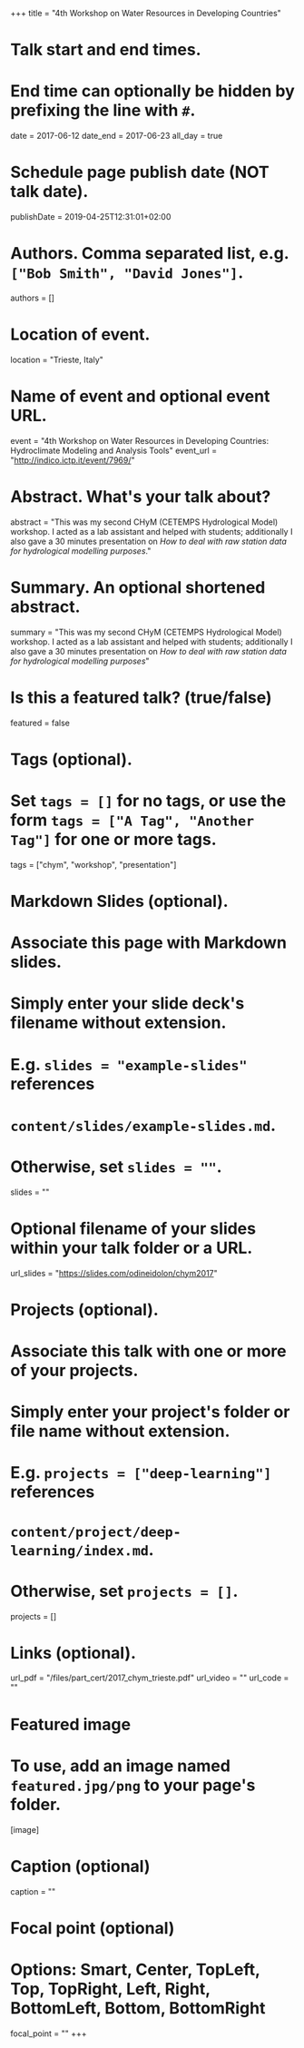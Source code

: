 +++
title = "4th Workshop on Water Resources in Developing Countries"

# Talk start and end times.
#   End time can optionally be hidden by prefixing the line with `#`.
date = 2017-06-12
date_end = 2017-06-23
all_day = true

# Schedule page publish date (NOT talk date).
publishDate = 2019-04-25T12:31:01+02:00

# Authors. Comma separated list, e.g. `["Bob Smith", "David Jones"]`.
authors = []

# Location of event.
location = "Trieste, Italy"

# Name of event and optional event URL.
event = "4th Workshop on Water Resources in Developing Countries: Hydroclimate Modeling and Analysis Tools"
event_url = "http://indico.ictp.it/event/7969/"

# Abstract. What's your talk about?
abstract = "This was my second CHyM (CETEMPS Hydrological Model) workshop. I acted as a lab assistant and helped with students; additionally I also gave a 30 minutes presentation on _How to deal with raw station data for hydrological modelling purposes_."

# Summary. An optional shortened abstract.
summary = "This was my second CHyM (CETEMPS Hydrological Model) workshop. I acted as a lab assistant and helped with students; additionally I also gave a 30 minutes presentation on _How to deal with raw station data for hydrological modelling purposes_"

# Is this a featured talk? (true/false)
featured = false

# Tags (optional).
#   Set `tags = []` for no tags, or use the form `tags = ["A Tag", "Another Tag"]` for one or more tags.
tags = ["chym", "workshop", "presentation"]

# Markdown Slides (optional).
#   Associate this page with Markdown slides.
#   Simply enter your slide deck's filename without extension.
#   E.g. `slides = "example-slides"` references 
#   `content/slides/example-slides.md`.
#   Otherwise, set `slides = ""`.
slides = ""

# Optional filename of your slides within your talk folder or a URL.
url_slides = "https://slides.com/odineidolon/chym2017"

# Projects (optional).
#   Associate this talk with one or more of your projects.
#   Simply enter your project's folder or file name without extension.
#   E.g. `projects = ["deep-learning"]` references 
#   `content/project/deep-learning/index.md`.
#   Otherwise, set `projects = []`.
projects = []

# Links (optional).
url_pdf = "/files/part_cert/2017_chym_trieste.pdf"
url_video = ""
url_code = ""

# Featured image
# To use, add an image named `featured.jpg/png` to your page's folder. 
[image]
  # Caption (optional)
  caption = ""

  # Focal point (optional)
  # Options: Smart, Center, TopLeft, Top, TopRight, Left, Right, BottomLeft, Bottom, BottomRight
  focal_point = ""
+++
